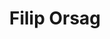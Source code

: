 ---
title: "Filip Orsag"
url: "/en/team_member_Filip Orsag/"
languageCode: "en"
weight: 2
image: "/Orsag.png"
text_title: "Ing. Filip Orsag, Ph.D. co-founder of the group 2010 – 2020"
text_content: "Filip began studying at BUT in 1996. In 2001 he graduated from the Faculty of Electrical Engineering and Computer Science BUT. During his MSc. studies he spent a year in Germany, studying and finishing his diploma thesis at the Fachhochschule Wiesbaden. Then, he started his Ph.D. studies, which he finished in 2004. After that he decided on an academic career and successfully applied for an assistant professor position at BUT. Since the time, Filip was studying for his master’s he has been interested in artificial intelligence. In the field of biometry he started performing research in speech recognition and later, speaker recognition, as well. In 2010 together with Martin, he co-funded the STRaDe research group and obtained a grant aimed at computer vision and later another grant aimed at robotics. These events changed the goals and field of Filip’s research areas from speech to applied artificial intelligence, mainly in the field of computer vision, the results of which are the sAOTS semi-autonomous optical tracking system and the RUDA robot. In December 2020, he decided to terminate the cooperation with STRaDe and left his position."
text_phone_number: "+420 541 141 195"
text_email: "orsag@fit.vutbr.cz"
---